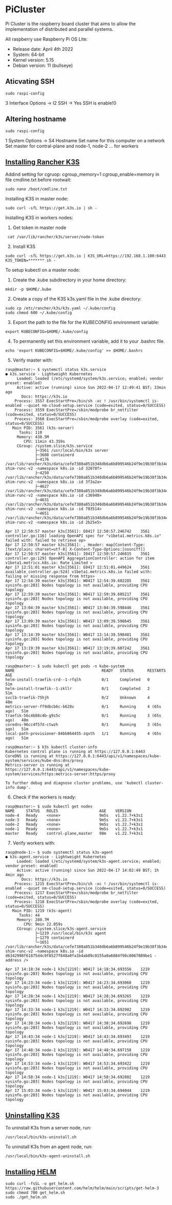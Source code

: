 # PiCluster
Pi Cluster is the raspberry board cluster that aims to allow the implementation of distributed and parallel systems.

All raspberry use Raspberry Pi OS Lite:
- Release date: April 4th 2022
- System: 64-bit
- Kernel version: 5.15
- Debian version: 11 (bullseye)

## Aticvating SSH 
```shell
sudo raspi-config
```

3 Interface Options -> I2 SSH -> Yes
SSH is enable!0

## Altering hostname
```shell
sudo raspi-config
```
1 System Options -> S4 Hostname Set name for this computer on a network 
Set master for contral-plane and node-1, node-2 ... for workers

## [Installing Rancher K3S](https://rancher.com/docs/k3s/latest/en/quick-start/)
Addind setting for cgruop: cgroup_memory=1 cgroup_enable=memory in file cmdline.txt before rootwait:          
```shell
sudo nano /boot/cmdline.txt
```
Installing K3S in master node:
```shell
sudo curl -sfL https://get.k3s.io | sh -
```
Installing K3S in workers nodes:
1) Get token in master node
```shell
 cat /var/lib/rancher/k3s/server/node-token
```
2) Install K3S
```shell
sudo curl -sfL https://get.k3s.io | K3S_URL=https://192.168.1.100:6443 K3S_TOKEN=******* sh -
```

To setup kubectl on a master node:
1) Create the .kube subdirectory in your home directory:
```shell
mkdir -p $HOME/.kube
````
2) Create a copy of the K3S k3s.yaml file in the .kube directory:
```shell
sudo cp /etc/rancher/k3s/k3s.yaml ~/.kube/config
sudo chmod 600 ~/.kube/config
```
3) Export the path to the file for the KUBECONFIG environment variable:
```shell
export KUBECONFIG=$HOME/.kube/config
```
4) To permanently set this environment variable, add it to your .bashrc file.
```shell
echo 'export KUBECONFIG=$HOME/.kube/config' >> $HOME/.bashrc
```
5) Verify master with:
```shell
rasp@master:~ $ systemctl status k3s.service
● k3s.service - Lightweight Kubernetes
     Loaded: loaded (/etc/systemd/system/k3s.service; enabled; vendor preset: enabled)
     Active: active (running) since Sun 2022-04-17 12:49:41 BST; 33min ago
       Docs: https://k3s.io
    Process: 3557 ExecStartPre=/bin/sh -xc ! /usr/bin/systemctl is-enabled --quiet nm-cloud-setup.service (code=exited, status=0/SUCCESS)
    Process: 3559 ExecStartPre=/sbin/modprobe br_netfilter (code=exited, status=0/SUCCESS)
    Process: 3560 ExecStartPre=/sbin/modprobe overlay (code=exited, status=0/SUCCESS)
   Main PID: 3561 (k3s-server)
      Tasks: 110
     Memory: 438.5M
        CPU: 11min 43.359s
     CGroup: /system.slice/k3s.service
             ├─3561 /usr/local/bin/k3s server
             ├─3608 containerd
             ├─4176 /var/lib/rancher/k3s/data/cefe7380a851b348db6a6b899546b24f9e19b38f3b34eca24bdf84853943b0bb/bin/containerd-shim-runc-v2 -namespace k8s.io -id 32078f>
             ├─4250 /var/lib/rancher/k3s/data/cefe7380a851b348db6a6b899546b24f9e19b38f3b34eca24bdf84853943b0bb/bin/containerd-shim-runc-v2 -namespace k8s.io -id 3f3a2a>
             ├─4627 /var/lib/rancher/k3s/data/cefe7380a851b348db6a6b899546b24f9e19b38f3b34eca24bdf84853943b0bb/bin/containerd-shim-runc-v2 -namespace k8s.io -id c36940>
             ├─4631 /var/lib/rancher/k3s/data/cefe7380a851b348db6a6b899546b24f9e19b38f3b34eca24bdf84853943b0bb/bin/containerd-shim-runc-v2 -namespace k8s.io -id 703514>
             └─4651 /var/lib/rancher/k3s/data/cefe7380a851b348db6a6b899546b24f9e19b38f3b34eca24bdf84853943b0bb/bin/containerd-shim-runc-v2 -namespace k8s.io -id 2b25e5>

Apr 17 12:50:57 master k3s[3561]: E0417 12:50:57.246742    3561 controller.go:116] loading OpenAPI spec for "v1beta1.metrics.k8s.io" failed with: failed to retrieve op>
Apr 17 12:50:57 master k3s[3561]: , Header: map[Content-Type:[text/plain; charset=utf-8] X-Content-Type-Options:[nosniff]]
Apr 17 12:50:57 master k3s[3561]: I0417 12:50:57.246815    3561 controller.go:129] OpenAPI AggregationController: action for item v1beta1.metrics.k8s.io: Rate Limited >
Apr 17 12:51:01 master k3s[3561]: E0417 12:51:01.449624    3561 available_controller.go:524] v1beta1.metrics.k8s.io failed with: failing or missing response from https>
Apr 17 12:54:39 master k3s[3561]: W0417 12:54:39.602285    3561 sysinfo.go:203] Nodes topology is not available, providing CPU topology
Apr 17 12:59:39 master k3s[3561]: W0417 12:59:39.605217    3561 sysinfo.go:203] Nodes topology is not available, providing CPU topology
Apr 17 13:04:39 master k3s[3561]: W0417 13:04:39.598446    3561 sysinfo.go:203] Nodes topology is not available, providing CPU topology
Apr 17 13:09:39 master k3s[3561]: W0417 13:09:39.598645    3561 sysinfo.go:203] Nodes topology is not available, providing CPU topology
Apr 17 13:14:39 master k3s[3561]: W0417 13:14:39.598481    3561 sysinfo.go:203] Nodes topology is not available, providing CPU topology
Apr 17 13:19:39 master k3s[3561]: W0417 13:19:39.607242    3561 sysinfo.go:203] Nodes topology is not available, providing CPU topology

````
```shell
rasp@master:~ $ sudo kubectl get pods -n kube-system
NAME                                      READY   STATUS      RESTARTS      AGE
helm-install-traefik-crd--1-rfqlh         0/1     Completed   0             51m
helm-install-traefik--1-zkllr             0/1     Completed   2             51m
svclb-traefik-75hjh                       0/2     Unknown     4             48m
metrics-server-ff9dbcb6c-b628v            0/1     Running     4 (65s ago)   51m
traefik-56c4b88c4b-g9s5c                  0/1     Running     3 (65s ago)   48m
coredns-96cc4f57d-ctwzh                   0/1     Running     3 (65s ago)   51m
local-path-provisioner-84bb864455-zqxth   1/1     Running     4 (65s ago)   51m

```
```shell
rasp@master:~ $ k3s kubectl cluster-info
Kubernetes control plane is running at https://127.0.0.1:6443
CoreDNS is running at https://127.0.0.1:6443/api/v1/namespaces/kube-system/services/kube-dns:dns/proxy
Metrics-server is running at https://127.0.0.1:6443/api/v1/namespaces/kube-system/services/https:metrics-server:https/proxy

To further debug and diagnose cluster problems, use 'kubectl cluster-info dump'.
```
6) Check if the workers is ready:
```shell
rasp@master:~ $ sudo kubectl get nodes
NAME     STATUS   ROLES                  AGE    VERSION
node-4   Ready    <none>                 9m5s   v1.22.7+k3s1
node-3   Ready    <none>                 9m5s   v1.22.7+k3s1
node-2   Ready    <none>                 9m5s   v1.22.7+k3s1
node-1   Ready    <none>                 9m5s   v1.22.7+k3s1
master   Ready    control-plane,master   98m    v1.22.7+k3s1

```
7) Verify workers with:
```shell
rasp@node-1:~ $ sudo systemctl status k3s-agent
● k3s-agent.service - Lightweight Kubernetes
     Loaded: loaded (/etc/systemd/system/k3s-agent.service; enabled; vendor preset: enabled)
     Active: active (running) since Sun 2022-04-17 14:02:49 BST; 1h 4min ago
       Docs: https://k3s.io
    Process: 1215 ExecStartPre=/bin/sh -xc ! /usr/bin/systemctl is-enabled --quiet nm-cloud-setup.service (code=exited, status=0/SUCCESS)
    Process: 1217 ExecStartPre=/sbin/modprobe br_netfilter (code=exited, status=0/SUCCESS)
    Process: 1218 ExecStartPre=/sbin/modprobe overlay (code=exited, status=0/SUCCESS)
   Main PID: 1219 (k3s-agent)
      Tasks: 44
     Memory: 280.7M
        CPU: 9min 22.059s
     CGroup: /system.slice/k3s-agent.service
             ├─1219 /usr/local/bin/k3s agent
             ├─1279 containerd
             └─1651 /var/lib/rancher/k3s/data/cefe7380a851b348db6a6b899546b24f9e19b38f3b34eca24bdf84853943b0bb/bin/containerd-shim-runc-v2 -namespace k8s.io -id d6342998f61875d4c9f8527f848a0fa1b4ab09c0155a0a6084f98c8067089be1 -address />

Apr 17 14:18:34 node-1 k3s[1219]: W0417 14:18:34.693556    1219 sysinfo.go:203] Nodes topology is not available, providing CPU topology
Apr 17 14:23:34 node-1 k3s[1219]: W0417 14:23:34.693060    1219 sysinfo.go:203] Nodes topology is not available, providing CPU topology
Apr 17 14:28:34 node-1 k3s[1219]: W0417 14:28:34.693265    1219 sysinfo.go:203] Nodes topology is not available, providing CPU topology
Apr 17 14:33:34 node-1 k3s[1219]: W0417 14:33:34.692902    1219 sysinfo.go:203] Nodes topology is not available, providing CPU topology
Apr 17 14:38:34 node-1 k3s[1219]: W0417 14:38:34.692698    1219 sysinfo.go:203] Nodes topology is not available, providing CPU topology
Apr 17 14:43:34 node-1 k3s[1219]: W0417 14:43:34.693493    1219 sysinfo.go:203] Nodes topology is not available, providing CPU topology
Apr 17 14:48:34 node-1 k3s[1219]: W0417 14:48:34.697158    1219 sysinfo.go:203] Nodes topology is not available, providing CPU topology
Apr 17 14:53:34 node-1 k3s[1219]: W0417 14:53:34.693422    1219 sysinfo.go:203] Nodes topology is not available, providing CPU topology
Apr 17 14:58:34 node-1 k3s[1219]: W0417 14:58:34.692802    1219 sysinfo.go:203] Nodes topology is not available, providing CPU topology
Apr 17 15:03:34 node-1 k3s[1219]: W0417 15:03:34.694044    1219 sysinfo.go:203] Nodes topology is not available, providing CPU topology
```
## [Uninstalling K3S](https://rancher.com/docs/k3s/latest/en/installation/uninstall/)
To uninstall K3s from a server node, run:
```shell
/usr/local/bin/k3s-uninstall.sh
```
To uninstall K3s from an agent node, run:
```shell
/usr/local/bin/k3s-agent-uninstall.sh
```

## [Installing HELM](https://helm.sh/docs/intro/install/)
```Shell
sudo curl -fsSL -o get_helm.sh https://raw.githubusercontent.com/helm/helm/main/scripts/get-helm-3
sudo chmod 700 get_helm.sh
sudo ./get_helm.sh
```
